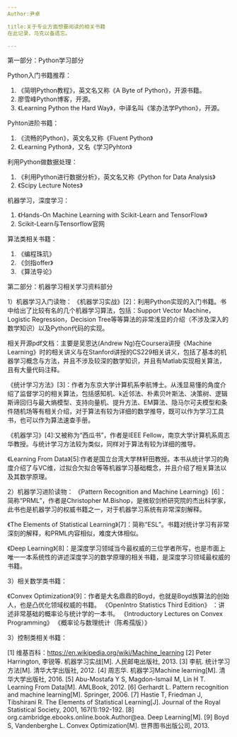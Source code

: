 ```yaml
---
Author:尹卓

title:关于专业方面想要阅读的相关书籍
在此记录，马克以备遗忘。

---
```

第一部分：Python学习部分

Python入门书籍推荐：

1. 《简明Python教程》，英文名又称《A Byte of Python》，开源书籍。
2. 廖雪峰Python博客，开源。
3. 《Learning Python the Hard Way》，中译名叫《笨办法学Python》，开源。

Pyhton进阶书籍：
1. 《流畅的Python》，英文名又称《Fluent Python》
2. 《Learning Python》，又名《学习Pyhton》

利用Python做数据处理：
1. 《利用Python进行数据分析》，英文名又称《Python for  Data Analysis》
2. 《Scipy Lecture Notes》

机器学习，深度学习：
1. 《Hands-On Machine Learning with Scikit-Learn and TensorFlow》
2. Scikit-Learn与Tensorflow官网

算法类相关书籍：
1. 《编程珠玑》
2. 《剑指offer》
3. 《算法导论》



第二部分：机器学习相关学习资料部分

1）机器学习入门读物：
《机器学习实战》[2]：利用Python实现的入门书籍。书中给出了比较有名的几个机器学习算法，包括：Support Vector Machine，Logistic Regression，Decision Tree等等算法的非常浅显的介绍（不涉及深入的数学知识）以及Python代码的实现。

相关开源pdf文档：主要是吴恩达(Andrew Ng)在Coursera讲授《Machine Learning》时的相关讲义与在Stanford讲授的CS229相关讲义，包括了基本的机器学习概念与方法，并且不涉及较深的数学知识，并且有Matlab实现相关算法，且有大量代码注释。

《统计学习方法》[3]：作者为东京大学计算机系李航博士。从浅显易懂的角度介绍了监督学习的相关算法，包括感知机、k近邻法、朴素贝叶斯法、决策树、逻辑斯谛回归与最大熵模型、支持向量机、提升方法、EM算法、隐马尔可夫模型和条件随机场等有相关介绍，对于算法有较为详细的数学推导，既可以作为学习工具书，也可以作为算法速查手册。

《机器学习》[4]:又被称为“西瓜书”，作者是IEEE Fellow，南京大学计算机系周志华教授。与统计学习方法较为类似，同样对于算法有较为详细的推导。

《Learning From Data》[5]:作者是国立台湾大学林轩田教授。本书从统计学习的角度介绍了与VC维，过拟合欠拟合等等机器学习基础概念，并且介绍了相关算法以及其数学原理。

2）机器学习进阶读物：
《Pattern Recognition and Machine Learning》[6]：简称“PRML”，作者是Christopher M.Bishop，是微软剑桥研究院的杰出科学家，此书也是机器学习的权威书籍之一，对于机器学习系统有非常深刻解释。

《The Elements of Statistical Learning》[7]：简称“ESL”。书籍对统计学习有非常深刻的解释，和PRML内容相似，难度大体相似。

《Deep Learning》[8]：是深度学习领域当今最权威的三位学者所写，也是市面上唯一一本系统性的讲述深度学习的数学原理的相关书籍，是深度学习领域最权威的书籍。

3）相关数学类书籍：

《Convex Optimization》[9]：作者是大名鼎鼎的Boyd，也就是Boyd族算法的创始人，也是凸优化领域权威的书籍。
《OpenIntro Statistics Third Edition》 ：讲述非常基础的概率论与统计学的一本书。
《Introductory Lectures on Convex Programming》
《概率论与数理统计（陈希孺版）》


3）控制类相关书籍：



[1] 维基百科：https://en.wikipedia.org/wiki/Machine_learning
[2] Peter Harrington, 李锐等. 机器学习实战[M]. 人民邮电出版社, 2013.
[3] 李航. 统计学习方法[M]. 清华大学出版社, 2012.
[4] 周志华. 机器学习Machine learning[M]. 清华大学出版社, 2016.
[5] Abu-Mostafa Y S, Magdon-Ismail M, Lin H T. Learning From Data[M]. AMLBook, 2012.
[6] Gerhardt L. Pattern recognition and machine learning[M]. Springer, 2006.
[7] Hastie T, Friedman J, Tibshirani R. The Elements of Statistical Learning[J]. Journal of the Royal Statistical Society, 2001, 167(1):192-192.
[8] org.cambridge.ebooks.online.book.Author@ea. Deep Learning[M].
[9] Boyd S, Vandenberghe L. Convex Optimization[M]. 世界图书出版公司, 2013.
